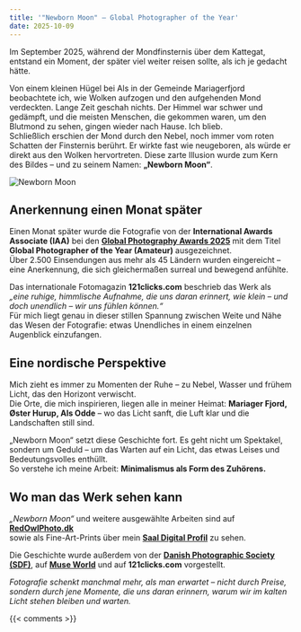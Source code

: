 ```yaml
---
title: '"Newborn Moon" – Global Photographer of the Year'
date: 2025-10-09
---
```

Im September 2025, während der Mondfinsternis über dem Kattegat, entstand ein Moment, der später viel weiter reisen sollte, als ich je gedacht hätte.

Von einem kleinen Hügel bei Als in der Gemeinde Mariagerfjord beobachtete ich, wie Wolken aufzogen und den aufgehenden Mond verdeckten. Lange Zeit geschah nichts. Der Himmel war schwer und gedämpft, und die meisten Menschen, die gekommen waren, um den Blutmond zu sehen, gingen wieder nach Hause. Ich blieb.  
Schließlich erschien der Mond durch den Nebel, noch immer vom roten Schatten der Finsternis berührt. Er wirkte fast wie neugeboren, als würde er direkt aus den Wolken hervortreten. Diese zarte Illusion wurde zum Kern des Bildes – und zu seinem Namen: **„Newborn Moon“**.

<!--more-->

![Newborn Moon](../images/newborn-moon.jpg)

## Anerkennung einen Monat später

Einen Monat später wurde die Fotografie von der **International Awards Associate (IAA)** bei den [**Global Photography Awards 2025**](https://www.muse.world/index.php/post/2025-global-photography-awards-honors-outstanding-photographers-category-winners-of-the-year) mit dem Titel **Global Photographer of the Year (Amateur)** ausgezeichnet.  
Über 2.500 Einsendungen aus mehr als 45 Ländern wurden eingereicht – eine Anerkennung, die sich gleichermaßen surreal und bewegend anfühlte.

Das internationale Fotomagazin **121clicks.com** beschrieb das Werk als *„eine ruhige, himmlische Aufnahme, die uns daran erinnert, wie klein – und doch unendlich – wir uns fühlen können.“*  
Für mich liegt genau in dieser stillen Spannung zwischen Weite und Nähe das Wesen der Fotografie: etwas Unendliches in einem einzelnen Augenblick einzufangen.

## Eine nordische Perspektive

Mich zieht es immer zu Momenten der Ruhe – zu Nebel, Wasser und frühem Licht, das den Horizont verwischt.  
Die Orte, die mich inspirieren, liegen alle in meiner Heimat: **Mariager Fjord, Øster Hurup, Als Odde** – wo das Licht sanft, die Luft klar und die Landschaften still sind.

„Newborn Moon“ setzt diese Geschichte fort. Es geht nicht um Spektakel, sondern um Geduld – um das Warten auf ein Licht, das etwas Leises und Bedeutungsvolles enthüllt.  
So verstehe ich meine Arbeit: **Minimalismus als Form des Zuhörens.**

## Wo man das Werk sehen kann

*„Newborn Moon“* und weitere ausgewählte Arbeiten sind auf  
[**RedOwlPhoto.dk**](https://redowlphoto.dk/?utm_source=chatgpt.com)  
sowie als Fine-Art-Prints über mein [**Saal Digital Profil**](https://photo-portal.shop/profiles/Allan-Andersen) zu sehen.  

Die Geschichte wurde außerdem von der [**Danish Photographic Society (SDF)**](https://www.sdf.dk/nyheder/nyheder/1172-allan-andersen-vinder-international-pris-for-foto-af-blodmanen.html), auf [**Muse World**](https://www.muse.world/index.php/post/2025-global-photography-awards-honors-outstanding-photographers-category-winners-of-the-year) und auf **121clicks.com** vorgestellt.

*Fotografie schenkt manchmal mehr, als man erwartet – nicht durch Preise, sondern durch jene Momente, die uns daran erinnern, warum wir im kalten Licht stehen bleiben und warten.*

{{< comments >}}
